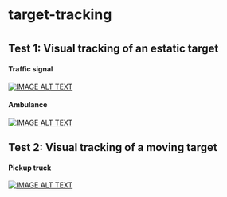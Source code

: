 # target-tracking
#
## Test 1: Visual tracking of an estatic target
#### Traffic signal
[![IMAGE ALT TEXT](https://img.youtube.com/vi/6v3g5ziTZP4/0.jpg)](https://www.youtube.com/watch?v=6v3g5ziTZP4)

#### Ambulance
[![IMAGE ALT TEXT](https://img.youtube.com/vi/cptr_4nzas8/0.jpg)](https://www.youtube.com/watch?v=cptr_4nzas8)


## Test 2: Visual tracking of a moving target
#### Pickup truck
[![IMAGE ALT TEXT](https://img.youtube.com/vi/AZoS_HbZ6SA/0.jpg)](https://www.youtube.com/watch?v=AZoS_HbZ6SA)
